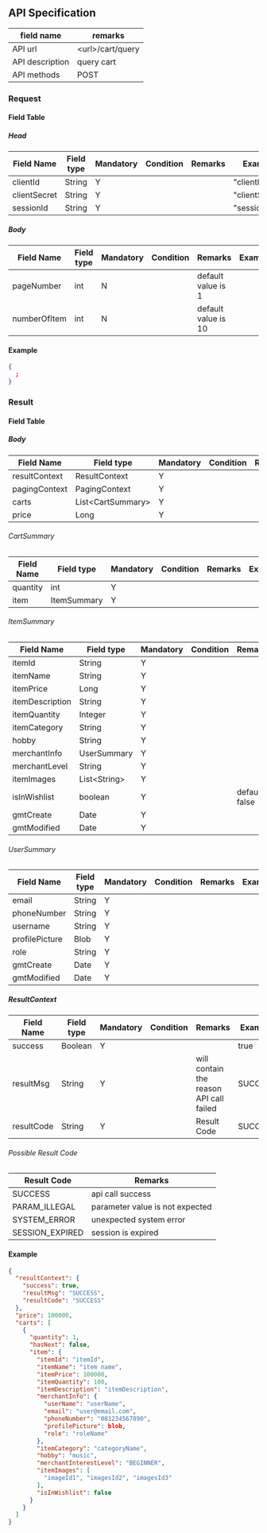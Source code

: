## API Specification

| field name      | remarks            |
| --------------- | ------------------ |
| API url         | \<url\>/cart/query |
| API description | query cart         |
| API methods     | POST               |

### Request

#### Field Table

##### Head

| Field Name   | Field type | Mandatory | Condition | Remarks | Example        |
| ------------ | ---------- | --------- | --------- | ------- | -------------- |
| clientId     | String     | Y         |           |         | "clientId"     |
| clientSecret | String     | Y         |           |         | "clientSecret" |
| sessionId    | String     | Y         |           |         | "sessionId"    |

##### Body

| Field Name   | Field type | Mandatory | Condition | Remarks             | Example |
| ------------ | ---------- | --------- | --------- | ------------------- | ------- |
| pageNumber   | int        | N         |           | default value is 1  |         |
| numberOfItem | int        | N         |           | default value is 10 |         |

#### Example

```json
{
  ;
}
```

### Result

#### Field Table

##### Body

| Field Name    | Field type          | Mandatory | Condition | Remarks | Example |
| ------------- | ------------------- | --------- | --------- | ------- | ------- |
| resultContext | ResultContext       | Y         |           |         |         |
| pagingContext | PagingContext       | Y         |           |         |         |
| carts         | List\<CartSummary\> | Y         |           |         |         |
| price         | Long                | Y         |           |         |         |

###### CartSummary
| Field Name | Field type  | Mandatory | Condition | Remarks | Example |
| ---------- | ----------- | --------- | --------- | ------- | ------- |
| quantity   | int         | Y         |           |         |         |
| item       | ItemSummary | Y         |           |         |         |

###### ItemSummary
| Field Name      | Field type     | Mandatory | Condition | Remarks        | Example |
| --------------- | -------------- | --------- | --------- | -------------- | ------- |
| itemId          | String         | Y         |           |                |         |
| itemName        | String         | Y         |           |                |         |
| itemPrice       | Long           | Y         |           |                |         |
| itemDescription | String         | Y         |           |                |         |
| itemQuantity    | Integer        | Y         |           |                |         |
| itemCategory    | String         | Y         |           |                |         |
| hobby           | String         | Y         |           |                |         |
| merchantInfo    | UserSummary    | Y         |           |                |         |
| merchantLevel   | String         | Y         |           |                |         |
| itemImages      | List\<String\> | Y         |           |                |         |
| isInWishlist    | boolean        | Y         |           | default: false |         |
| gmtCreate       | Date           | Y         |           |                |         |
| gmtModified     | Date           | Y         |           |                |         |

###### UserSummary
| Field Name     | Field type | Mandatory | Condition | Remarks | Example |
| -------------- | ---------- | --------- | --------- | ------- | ------- |
| email          | String     | Y         |           |         |         |
| phoneNumber    | String     | Y         |           |         |         |
| username       | String     | Y         |           |         |         |
| profilePicture | Blob       | Y         |           |         |         |
| role           | String     | Y         |           |         |         |
| gmtCreate      | Date       | Y         |           |         |         |
| gmtModified    | Date       | Y         |           |         |         |

##### ResultContext

| Field Name | Field type | Mandatory | Condition | Remarks                                 | Example |
| ---------- | ---------- | --------- | --------- | --------------------------------------- | ------- |
| success    | Boolean    | Y         |           |                                         | true    |
| resultMsg  | String     | Y         |           | will contain the reason API call failed | SUCCESS |
| resultCode | String     | Y         |           | Result Code                             | SUCCESS |

###### Possible Result Code

| Result Code     | Remarks                         |
| --------------- | ------------------------------- |
| SUCCESS         | api call success                |
| PARAM_ILLEGAL   | parameter value is not expected |
| SYSTEM_ERROR    | unexpected system error         |
| SESSION_EXPIRED | session is expired              |

#### Example

```json
{
  "resultContext": {
    "success": true,
    "resultMsg": "SUCCESS",
    "resultCode": "SUCCESS"
  },
  "price": 100000,
  "carts": [
    {
      "quantity": 1,
      "hasNext": false,
      "item": {
        "itemId": "itemId", 
        "itemName": "item name", 
        "itemPrice": 100000,
        "itemQuantity": 100,
        "itemDescription": "itemDescription",
        "merchantInfo": {
          "userName": "userName",
          "email": "user@email.com",
          "phoneNumber": "081234567890",
          "profilePicture": blob,
          "role": "roleName"
        },
        "itemCategory": "categoryName",
        "hobby": "music",
        "merchantInterestLevel": "BEGINNER",
        "itemImages": [
          "imageId1", "imagesId2", "imagesId3"
        ],
        "isInWishlist": false
      }
    }
  ]
}
```
